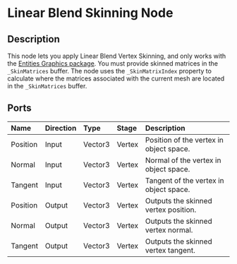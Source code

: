 # Linear Blend Skinning Node

## Description

This node lets you apply Linear Blend Vertex Skinning, and only works with the [Entities Graphics package](https://docs.unity3d.com/Packages/com.unity.entities.graphics@latest/). You must provide skinned matrices in the `_SkinMatrices` buffer. The node uses the `_SkinMatrixIndex` property to calculate where the matrices associated with the current mesh are located in the `_SkinMatrices` buffer.

## Ports
| Name      | Direction  | Type    | Stage  | Description |
|:--------- |:-----------|:--------|:-------|:------------|
| Position  | Input      | Vector3 | Vertex | Position of the vertex in object space. |
| Normal    | Input      | Vector3 | Vertex | Normal of the vertex in object space. |
| Tangent   | Input      | Vector3 | Vertex | Tangent of the vertex in object space. |
| Position  | Output     | Vector3 | Vertex | Outputs the skinned vertex position. |
| Normal    | Output     | Vector3 | Vertex | Outputs the skinned vertex normal. |
| Tangent   | Output     | Vector3 | Vertex | Outputs the skinned vertex tangent. |
